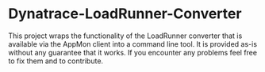 # Dynatrace-LoadRunner-Converter

This project wraps the functionality of the LoadRunner converter that is available via the AppMon client into a command line tool. It is provided as-is without any guarantee that it works. If you encounter any problems feel free to fix them and to contribute.

